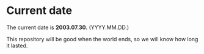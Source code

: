 # Current date

The current date is **2003.07.30.** (YYYY.MM.DD.)

This repository will be good when the world ends, so we will know how long it lasted.